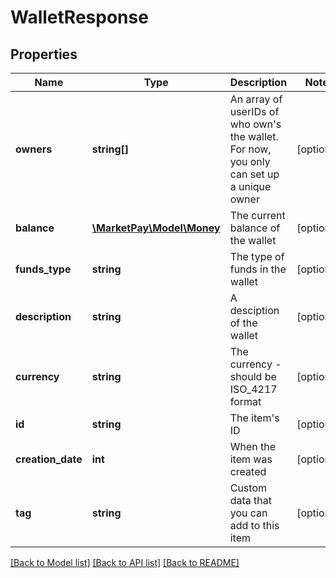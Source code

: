 # WalletResponse

## Properties
Name | Type | Description | Notes
------------ | ------------- | ------------- | -------------
**owners** | **string[]** | An array of userIDs of who own&#39;s the wallet. For now, you only can set up a unique owner | [optional] 
**balance** | [**\MarketPay\Model\Money**](Money.md) | The current balance of the wallet | [optional] 
**funds_type** | **string** | The type of funds in the wallet | [optional] 
**description** | **string** | A desciption of the wallet | [optional] 
**currency** | **string** | The currency - should be ISO_4217 format | [optional] 
**id** | **string** | The item&#39;s ID | [optional] 
**creation_date** | **int** | When the item was created | [optional] 
**tag** | **string** | Custom data that you can add to this item | [optional] 

[[Back to Model list]](../README.md#documentation-for-models) [[Back to API list]](../README.md#documentation-for-api-endpoints) [[Back to README]](../README.md)



